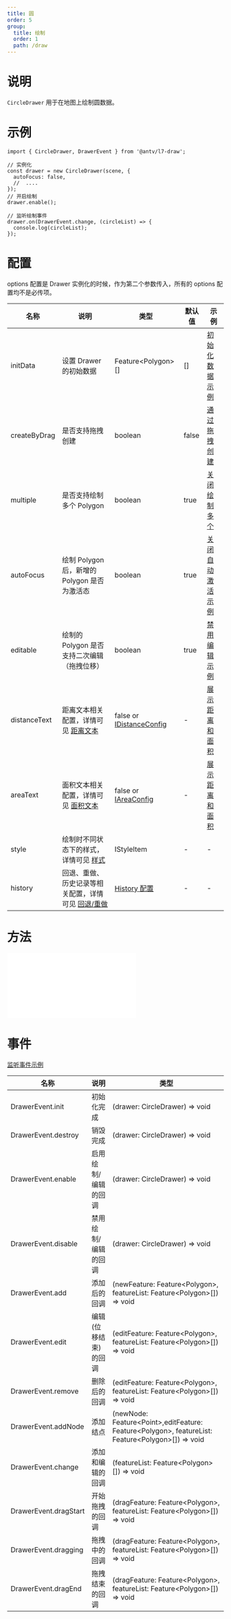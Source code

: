 ```yaml
---
title: 圆
order: 5
group:
  title: 绘制
  order: 1
  path: /draw
---
```


# 说明

`CircleDrawer` 用于在地图上绘制圆数据。

# 示例

```tsx | pure
import { CircleDrawer, DrawerEvent } from '@antv/l7-draw';

// 实例化
const drawer = new CircleDrawer(scene, {
  autoFocus: false,
  //  ....
});
// 开启绘制
drawer.enable();

// 监听绘制事件
drawer.on(DrawerEvent.change, (circleList) => {
  console.log(circleList);
});
```

# 配置

options 配置是 Drawer 实例化的时候，作为第二个参数传入，所有的 options 配置均不是必传项。

| 名称         | 说明                                                                       | 类型                                                   | 默认值 | 示例                                           |
| ------------ | -------------------------------------------------------------------------- | ------------------------------------------------------ | ------ | ---------------------------------------------- |
| initData     | 设置 Drawer 的初始数据                                                     | Feature&lt;Polygon&gt;[]                               | []     | [初始化数据示例](/example/circle/init-data)    |
| createByDrag | 是否支持拖拽创建                                                           | boolean                                                | false  | [通过拖拽创建](/example/circle/create-by-drag) |
| multiple     | 是否支持绘制多个 Polygon                                                   | boolean                                                | true   | [关闭绘制多个](/example/circle/multiple)       |
| autoFocus    | 绘制 Polygon 后，新增的 Polygon 是否为激活态                               | boolean                                                | true   | [关闭自动激活示例](/example/circle/auto-focus) |
| editable     | 绘制的 Polygon 是否支持二次编辑（拖拽位移）                                | boolean                                                | true   | [禁用编辑示例](/example/circle/editable)       |
| distanceText | 距离文本相关配置，详情可见 [距离文本](/docs/super/distance)               | false or [IDistanceConfig](/docs/super/distance#配置) | -      | [展示距离和面积](/example/circle/area)         |
| areaText     | 面积文本相关配置，详情可见 [面积文本](/docs/super/area)                   | false or [IAreaConfig](/docs/super/area#配置)         | -      | [展示距离和面积](/example/circle/area)         |
| style        | 绘制时不同状态下的样式，详情可见 [样式](/docs/super/style)                 | IStyleItem                                             | -      | -                                              |
| history      | 回退、重做、历史记录等相关配置，详情可见 [回退/重做](/docs/super/history) | [History 配置](/docs/super/history)                   | -      | -                                              |

# 方法

<embed src="../method.md"></embed>

# 事件

[监听事件示例](/example/circle/event)

| 名称                  | 说明                 | 类型                                                                                                               |
| --------------------- | -------------------- | ------------------------------------------------------------------------------------------------------------------ |
| DrawerEvent.init      | 初始化完成           | (drawer: CircleDrawer) => void                                                                                     |
| DrawerEvent.destroy   | 销毁完成             | (drawer: CircleDrawer) => void                                                                                     |
| DrawerEvent.enable    | 启用绘制/编辑的回调  | (drawer: CircleDrawer) => void                                                                                     |
| DrawerEvent.disable   | 禁用绘制/编辑的回调  | (drawer: CircleDrawer) => void                                                                                     |
| DrawerEvent.add       | 添加后的回调         | (newFeature: Feature&lt;Polygon&gt;, featureList: Feature&lt;Polygon&gt;[]) => void                                |
| DrawerEvent.edit      | 编辑(位移结束)的回调 | (editFeature: Feature&lt;Polygon&gt;, featureList: Feature&lt;Polygon&gt;[]) => void                               |
| DrawerEvent.remove    | 删除后的回调         | (editFeature: Feature&lt;Polygon&gt;, featureList: Feature&lt;Polygon&gt;[]) => void                               |
| DrawerEvent.addNode   | 添加结点             | (newNode: Feature&lt;Point&gt;,editFeature: Feature&lt;Polygon&gt;, featureList: Feature&lt;Polygon&gt;[]) => void |
| DrawerEvent.change    | 添加和编辑的回调     | (featureList: Feature&lt;Polygon&gt;[]) => void                                                                    |
| DrawerEvent.dragStart | 开始拖拽的回调       | (dragFeature: Feature&lt;Polygon&gt;, featureList: Feature&lt;Polygon&gt;[]) => void                               |
| DrawerEvent.dragging  | 拖拽中的回调         | (dragFeature: Feature&lt;Polygon&gt;, featureList: Feature&lt;Polygon&gt;[]) => void                               |
| DrawerEvent.dragEnd   | 拖拽结束的回调       | (dragFeature: Feature&lt;Polygon&gt;, featureList: Feature&lt;Polygon&gt;[]) => void                               |
